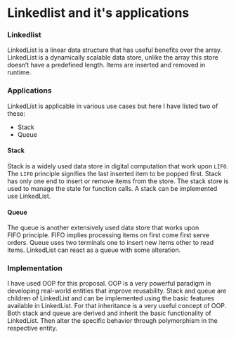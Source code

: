 # Linkedlist and it's applications

### Linkedlist
LinkedList is a linear data structure that has useful benefits over the array. LinkedList is a dynamically scalable data store, unlike the array this store doesn’t have a predefined length. Items are inserted and removed in runtime.
### Applications
LinkedList is applicable in various use cases but here I have listed two of these:
- Stack
- Queue
#### Stack
Stack is a widely used data store in digital computation that work upon `LIFO`. The `LIFO` principle signifies the last inserted item to be popped first. Stack has only one end to insert or remove items from the store. The stack store is used to manage the state for function calls. A stack can be implemented use LinkedList.
#### Queue
The queue is another extensively used data store that works upon FIFO principle. FIFO implies processing items on first come first serve orders. Queue uses two terminals one to insert new items other to read items. LinkedList can react as a queue with some alteration.
### Implementation
I have used OOP for this proposal. OOP is a very powerful paradigm in developing real-world entities that improve reusability. Stack and queue are children of LinkedList and can be implemented using the basic features available in LinkedList. For that inheritance is a very useful concept of OOP. Both stack and queue are derived and inherit the basic functionality of LinkedList. Then alter the specific behavior through polymorphism in the respective entity.

